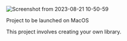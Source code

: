 ![Screenshot from 2023-08-21 10-50-59](https://github.com/GuillaumeSimonet17/42-tronc-commun/assets/84441663/78151822-e50f-48ce-be52-4e25dbba7876)

Project to be launched on MacOS

This project involves creating your own library.
